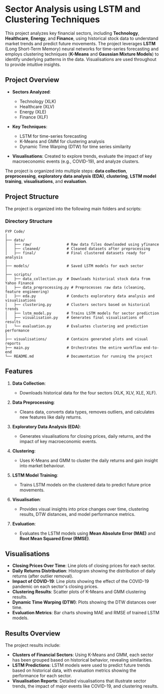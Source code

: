 # Sector Analysis using LSTM and Clustering Techniques

This project analyzes key financial sectors, including **Technology**, **Healthcare**, **Energy**, and **Finance**, using historical stock data to understand market trends and predict future movements. The project leverages **LSTM** (Long Short-Term Memory) neural networks for time-series forecasting and employs clustering techniques (**K-Means** and **Gaussian Mixture Models**) to identify underlying patterns in the data. Visualisations are used throughout to provide intuitive insights.

## Project Overview

- **Sectors Analyzed**: 
  - Technology (XLK)
  - Healthcare (XLV)
  - Energy (XLE)
  - Finance (XLF)

- **Key Techniques**: 
  - LSTM for time-series forecasting
  - K-Means and GMM for clustering analysis
  - Dynamic Time Warping (DTW) for time series similarity

- **Visualisations**: Created to explore trends, evaluate the impact of key macroeconomic events (e.g., COVID-19), and analyze clusters.

The project is organized into multiple steps: **data collection**, **preprocessing**, **exploratory data analysis (EDA)**, **clustering**, **LSTM model training**, **visualisations**, and **evaluation**.

## Project Structure
The project is organized into the following main folders and scripts:

### **Directory Structure**
```
FYP Code/
│
├── data/
│   ├── raw/                # Raw data files downloaded using yfinance
│   ├── cleaned/            # Cleaned datasets after preprocessing
│   ├── final/              # Final clustered datasets ready for analysis
│
├── models/                 # Saved LSTM models for each sector
│
├── scripts/
│   ├── data_collection.py  # Downloads historical stock data from Yahoo Finance
│   ├── data_preprocessing.py # Preprocesses raw data (cleaning, feature engineering)
│   ├── eda.py              # Conducts exploratory data analysis and visualisations
│   ├── clustering.py       # Clusters sectors based on historical trends
│   ├── lstm_model.py       # Trains LSTM models for sector prediction
│   ├── visualisation.py    # Generates final visualisations of results
│   └── evaluation.py       # Evaluates clustering and prediction performance
│
├── visualisations/         # Contains generated plots and visual reports
├── main.py                 # Orchestrates the entire workflow end-to-end
└── README.md               # Documentation for running the project
```

## Features

1. **Data Collection**:
   - Downloads historical data for the four sectors (XLK, XLV, XLE, XLF).

2. **Data Preprocessing**:
   - Cleans data, converts data types, removes outliers, and calculates new features like daily returns.

3. **Exploratory Data Analysis (EDA)**:
   - Generates visualisations for closing prices, daily returns, and the impact of key macroeconomic events.

4. **Clustering**:
   - Uses K-Means and GMM to cluster the daily returns and gain insight into market behaviour.

5. **LSTM Model Training**:
   - Trains LSTM models on the clustered data to predict future price movements.

6. **Visualisation**:
   - Provides visual insights into price changes over time, clustering results, DTW distances, and model performance metrics.

7. **Evaluation**:
   - Evaluates the LSTM models using **Mean Absolute Error (MAE)** and **Root Mean Squared Error (RMSE)**.

## Visualisations

- **Closing Prices Over Time**: Line plots of closing prices for each sector.
- **Daily Returns Distribution**: Histogram showing the distribution of daily returns (after outlier removal).
- **Impact of COVID-19**: Line plots showing the effect of the COVID-19 pandemic on each sector's closing prices.
- **Clustering Results**: Scatter plots of K-Means and GMM clustering results.
- **Dynamic Time Warping (DTW)**: Plots showing the DTW distances over time.
- **Evaluation Metrics**: Bar charts showing MAE and RMSE of trained LSTM models.

## Results Overview
The project results include:
- **Clusters of Financial Sectors**: Using K-Means and GMM, each sector has been grouped based on historical behavior, revealing similarities.
- **LSTM Predictions**: LSTM models were used to predict future trends based on historical data, with evaluation metrics showing the performance for each sector.
- **Visualisation Reports**: Detailed visualisations that illustrate sector trends, the impact of major events like COVID-19, and clustering results.
